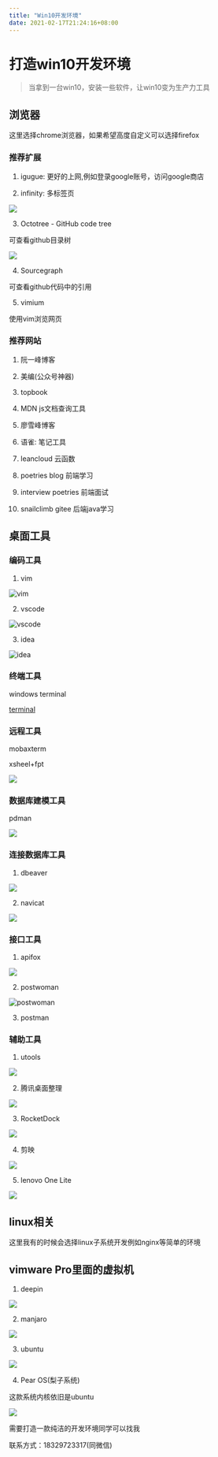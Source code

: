 ```yaml
---
title: "Win10开发环境"
date: 2021-02-17T21:24:16+08:00
---
```


# 打造win10开发环境

> 当拿到一台win10，安装一些软件，让win10变为生产力工具

## 浏览器

这里选择chrome浏览器，如果希望高度自定义可以选择firefox

### 推荐扩展

1. igugue: 更好的上网,例如登录google账号，访问google商店

2. infinity: 多标签页

![](https://vkceyugu.cdn.bspapp.com/VKCEYUGU-b1ebbd3c-ca49-405b-957b-effe60782276/d8741081-a2d7-4c10-a728-d688ab91307e.png)

3. Octotree - GitHub code tree

可查看github目录树

![](https://vkceyugu.cdn.bspapp.com/VKCEYUGU-b1ebbd3c-ca49-405b-957b-effe60782276/44a4a8c6-b976-4af6-9545-8eb7865d212b.png)

4. Sourcegraph

可查看github代码中的引用

5. vimium

使用vim浏览网页

### 推荐网站

1. 阮一峰博客

2. 美编(公众号神器)

3. topbook

4. MDN js文档查询工具

5. 廖雪峰博客

6. 语雀: 笔记工具

7. leancloud 云函数

8. poetries blog 前端学习

9. interview poetries 前端面试

10. snailclimb gitee 后端java学习

## 桌面工具

### 编码工具

1. vim

![vim](https://vkceyugu.cdn.bspapp.com/VKCEYUGU-b1ebbd3c-ca49-405b-957b-effe60782276/2c521733-7fa4-43bc-9c1c-5a81f8d18b8f.png)

2. vscode

![vscode](https://vkceyugu.cdn.bspapp.com/VKCEYUGU-b1ebbd3c-ca49-405b-957b-effe60782276/477e3b1b-7462-479c-af89-6ea4b948c10e.png)

3. idea

![idea](https://piratepcs.com/wp-content/uploads/2020/04/intellij.png)


### 终端工具

windows terminal

[terminal](https://www.bleepstatic.com/images/news/u/1097497/Windows-10/Terminal-GPU.png)

### 远程工具

mobaxterm

xsheel+fpt

![](https://blog.mobatek.net/img/screenshots/mobaxterm-dark-mode-main-window.png)

### 数据库建模工具

pdman

![](https://images.gitee.com/uploads/images/2019/0527/114326_c8308ac6_24669.jpeg)

### 连接数据库工具

1. dbeaver

![](https://dbeaver.io/product/dbeaver-ss-mock.png)

2. navicat

![](https://mydown-img1.yesky.com/uploadImages/2015/302/25/176DKVA66N98.png)

### 接口工具

1. apifox

![](https://cdn3.apifox.cn/www/screenshot/apifox-api-case-1.png)

2. postwoman

![postwoman](https://vkceyugu.cdn.bspapp.com/VKCEYUGU-b1ebbd3c-ca49-405b-957b-effe60782276/c5ee4cb2-a094-40d1-9810-2005afbcee1e.jpg)

3. postman

### 辅助工具

1. utools

![](https://u.tools/assets/img/utools-plugins.png)

2. 腾讯桌面整理

![](https://down.52pk.com/uploads/181213/5045_152426_1_lit.jpg)

3. RocketDock

![](https://vkceyugu.cdn.bspapp.com/VKCEYUGU-b1ebbd3c-ca49-405b-957b-effe60782276/b6d0a579-841f-4718-8eda-9420cbe41fc3.jpg)

4. 剪映

![](https://img.81857.net/2020/1208/20201208115909641.jpg)

5. lenovo One Lite

![](https://staffcdn2.clubstatic.lenovo.com.cn/assets/files/2020-12-29/1609220633-559826-20201229134201.png)

## linux相关

这里我有的时候会选择linux子系统开发例如nginx等简单的环境

## vimware Pro里面的虚拟机

1. deepin

![](https://gimg2.baidu.com/image_search/src=http%3A%2F%2F05imgmini.eastday.com%2Fmobile%2F20200424%2F20200424131444_4395b4747cf5334241f2da2b221ca42e_7.jpeg&refer=http%3A%2F%2F05imgmini.eastday.com&app=2002&size=f9999,10000&q=a80&n=0&g=0n&fmt=jpeg?sec=1616163963&t=ff2775fe1f5a343a73c6fb38b746abcf)

2. manjaro

![](https://gimg2.baidu.com/image_search/src=http%3A%2F%2Fwww.linuxeden.com%2Fwp-content%2Fuploads%2F2018%2F10%2F074655_v8Gk_2720166.png&refer=http%3A%2F%2Fwww.linuxeden.com&app=2002&size=f9999,10000&q=a80&n=0&g=0n&fmt=jpeg?sec=1616163993&t=39bd34b29ab3cf7e3368152d10fb8cff)

3. ubuntu

![](https://149366088.v2.pressablecdn.com/wp-content/uploads/2020/04/traditional-ubuntu-20.04-upgrade.jpg)

4. Pear OS(梨子系统)

这款系统内核依旧是ubuntu

![](https://vkceyugu.cdn.bspapp.com/VKCEYUGU-b1ebbd3c-ca49-405b-957b-effe60782276/d8bc3927-1d2b-4b7b-a991-24db53df7d1e.png)


需要打造一款纯洁的开发环境同学可以找我

联系方式：18329723317(同微信)